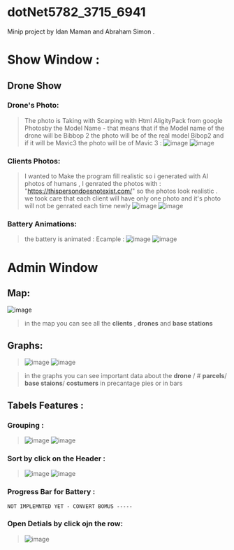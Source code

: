 # dotNet5782_3715_6941
Minip project by Idan Maman and Abraham Simon . 
# **Show Window :**
## **Drone Show** 
### **Drone's Photo:**
> The photo is Taking with Scarping with Html AligityPack from google Photosby the Model Name - that means that if the Model name of the drone will be Bibbop 2 the photo will be of the real model Bibop2 and if it will be Mavic3 the photo will be of Mavic 3 : 
![image](https://user-images.githubusercontent.com/90776557/146790583-bc74a6c9-d321-412d-bcf2-f2d771a457b3.png)
![image](https://user-images.githubusercontent.com/90776557/146791060-30131d56-1d03-45f5-8060-e16d40988af8.png)

### **Clients Photos:** 
> I wanted to Make the program fill realistic so i generated with AI photos of humans , I genrated the photos with : 
>       "https://thispersondoesnotexist.com/" 
> so the photos look realistic . 
> we took care that each client will have only  one photo and it's photo will not be genrated each time newly 
> ![image](https://user-images.githubusercontent.com/90776557/146791904-dffa5192-b169-4a48-8b62-9e68386fc5a3.png)
![image](https://user-images.githubusercontent.com/90776557/146791935-4c6d41e3-2d02-4ee2-bb7f-0565e8f647e9.png)


### **Battery Animations:**
>the battery is animated : Ecample : 
>![image](https://user-images.githubusercontent.com/90776557/146791426-0ddb4cef-f60b-46a4-97b7-fcb566a8ca8b.png)
![image](https://user-images.githubusercontent.com/90776557/146791521-77814542-d7d4-4de3-a8a6-bc70ca851466.png)
# **Admin Window** 
## **Map:**
    
   ![image](https://user-images.githubusercontent.com/90776557/146778990-9c55dc53-fcac-476b-abd0-3a459a8b8165.png)


>in the map you can see all the **clients** , **drones** and **base stations** 
  
  ## **Graphs:**

 >  ![image](https://user-images.githubusercontent.com/90776557/146779144-96fd73ef-085b-42da-a771-7691df4e8b78.png) ![image](https://user-images.githubusercontent.com/90776557/146779160-48786fc0-197f-43cc-88e4-e53fcaccd0d7.png)



 > in the graphs you can see important data about the **drone** / # **parcels**/ **base staions**/ **costumers** 
 > in precantage pies or in bars

## Tabels Features : 
### Grouping : 
>![image](https://user-images.githubusercontent.com/90776557/146788793-009394bf-e129-45e0-b48f-24b7641a7fac.png)
>![image](https://user-images.githubusercontent.com/90776557/146788762-459eab16-874d-4f76-9fea-286da31dd7cb.png)
### Sort by click on the Header : 
> ![image](https://user-images.githubusercontent.com/90776557/146788892-b014681d-1fbc-47a7-9c0d-e73ac8719646.png)
>![image](https://user-images.githubusercontent.com/90776557/146788945-54a31a84-3494-46ae-8c25-b16c4233ca64.png)
### Progress Bar for Battery : 
    NOT IMPLEMNTED YET - CONVERT BOMUS ----- 
### Open Detials by click ojn the row: 
> ![image](https://user-images.githubusercontent.com/90776557/146789064-1cc00acc-6594-45d2-9d6b-52183aaaffd4.png)




